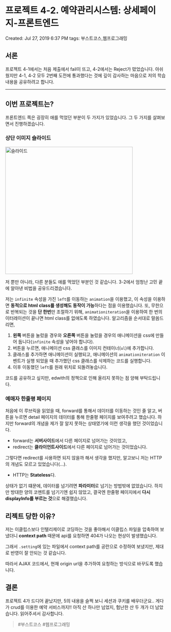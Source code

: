 # 프로젝트 4-2. 예약관리시스템: 상세페이지-프론트엔드

Created: Jul 27, 2019 6:37 PM
tags: 부스트코스,웹프로그래밍

## 서론

  프로젝트 4-1에서는 처음 제출에서 fail이 뜨고, 4-2에서는 Reject가 떴었습니다. 아쉬웠지만 4-1, 4-2 모두 2번째 도전에 통과했다는 것에 깊이 감사하는 마음으로 저의 학습 내용을 공유하려고 합니다.

---

## 이번 프로젝트는?

프론트엔드 쪽은 굉장히 애를 먹었던 부분이 두 가지가 있었습니다. 그 두 가지를 살펴보면서 진행하겠습니다.

### 상단 이미지 슬라이드

<img width="400px" src="/4-2/images/slide.gif" alt="슬라이드" />

저 뿐만 아니라, 다른 분들도 애를 먹었던 부분인 것 같습니다. 3-2에서 엄청난 고민 끝에 알아낸 비법을 공유드리겠습니다.

저는 `infinite` 속성을 가진 `left`를 이동하는 `animation`을 이용했고, 이 속성을 이용하면 **동적으로 html class를 생성해도 동작이 가능**하다는 점을 이용했습니다. 또, 무한으로 반복되는 것을 **단 한번**만 조절하기 위해, `animationiteration`을 이용하여 한 번의 이터레이션이 끝나면 html class를 없애도록 하였습니다. 알고리즘을 순서대로 말씀드리면,

1. **왼쪽** 버튼을 눌렀을 경우와 **오른쪽** 버튼을 눌렀을 경우의 애니메이션을 css에 만들어 둡니다(`infinite` 속성을 넣어야 합니다).
2. 버튼을 누르면, 애니메이션 css 클래스를 이미지 컨테이너(`ul`)에 추가합니다.
3. 클래스를 추가하면 애니메이션이 실행되고, 애니메이션의 `animationiteration` 이벤트가 실행 되었을 때 추가했던 css 클래스를 삭제하는 코드를 실행합니다.
4. 이후 이동했던 `left`를 원래 위치로 되돌려놓습니다.

코드를 공유하고 싶지만, edwith의 정책으로 인해 올리지 못하는 점 양해 부탁드립니다.

### 예매자 한줄평 페이지

처음에 이 루브릭을 읽었을 때, forward를 통해서 데이터를 이동하는 것인 줄 알고, 버튼을 누르면 detail 페이지의 데이터를 통해 한줄평 페이지를 보여주려고 했습니다. 하지만 forward의 개념을 제가 잘 알지 못하는 상태였기에 이런 생각을 했던 것이었습니다.

- forward는 **서버사이드**에서 다른 페이지로 넘어가는 것이었고,
- redirect는 **클라이언트사이드**에서 다른 페이지로 넘어가는 것이었습니다.

그렇다면 redirect를 사용하면 되지 않을까 해서 생각을 했지만, 알고보니 저는 HTTP의 개념도 모르고 있었습니다(...).

- HTTP는 **Stateless**다.

상태가 없기 떄문에, 데이터를 넘기려면 **파라미터**로 넘기는 방법밖에 없었습니다. 하지만 방대한 양의 코멘트를 넘기기엔 쉽지 않았고, 결국엔 한줄평 페이지에서 **다시 displayInfo를 부르는 것**으로 해결했습니다.

## 리젝트 당한 이유?

저는 이클립스보다 인텔리제이로 코딩하는 것을 좋아해서 이클립스 파일을 압축하여 보냈더니 **context path** 때문에 api를 요청하면 404가 나오는 현상이 발생했습니다.

그래서 `.setting`에 있는 파일에서 context path를 공란으로 수정하여 보냈지만, 제대로 반영이 잘 안되는 것 같습니다.

따라서 AJAX 코드에서, 현재 origin url을 추가하여 요청하는 방식으로 바꾸도록 했습니다.

## 결론

  프로젝트 4가 드디어 끝났지만, 5의 내용을 슬쩍 보니 세션과 쿠키를 배우더군요.. 게다가 crud를 이용한 예약 서비스까지!! 아직 산 하나만 넘었지, 험난한 산 두 개가 더 남았습니다. 읽어주셔서 감사합니다.

> #부스트코스 #웹프로그래밍
